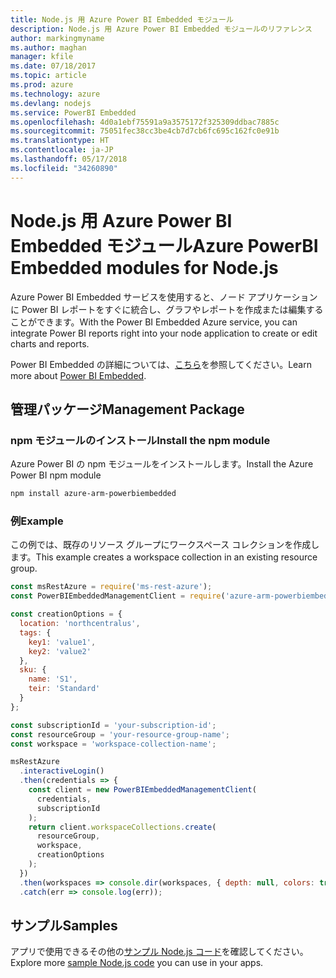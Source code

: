 ```yaml
---
title: Node.js 用 Azure Power BI Embedded モジュール
description: Node.js 用 Azure Power BI Embedded モジュールのリファレンス
author: markingmyname
ms.author: maghan
manager: kfile
ms.date: 07/18/2017
ms.topic: article
ms.prod: azure
ms.technology: azure
ms.devlang: nodejs
ms.service: PowerBI Embedded
ms.openlocfilehash: 4d0a1ebf75591a9a3575172f325309ddbac7885c
ms.sourcegitcommit: 75051fec38cc3be4cb7d7cb6fc695c162fc0e91b
ms.translationtype: HT
ms.contentlocale: ja-JP
ms.lasthandoff: 05/17/2018
ms.locfileid: "34260890"
---
```

# <a name="azure-powerbi-embedded-modules-for-nodejs"></a><span data-ttu-id="aaee1-103">Node.js 用 Azure Power BI Embedded モジュール</span><span class="sxs-lookup"><span data-stu-id="aaee1-103">Azure PowerBI Embedded modules for Node.js</span></span>

<span data-ttu-id="aaee1-104">Azure Power BI Embedded サービスを使用すると、ノード アプリケーションに Power BI レポートをすぐに統合し、グラフやレポートを作成または編集することができます。</span><span class="sxs-lookup"><span data-stu-id="aaee1-104">With the Power BI Embedded Azure service, you can integrate Power BI reports right into your node application to create or edit charts and reports.</span></span>

<span data-ttu-id="aaee1-105">Power BI Embedded の詳細については、[こちら](https://powerbi.microsoft.com/documentation/powerbi-developer-embedding/)を参照してください。</span><span class="sxs-lookup"><span data-stu-id="aaee1-105">Learn more about [Power BI Embedded](https://powerbi.microsoft.com/documentation/powerbi-developer-embedding/).</span></span>

## <a name="management-package"></a><span data-ttu-id="aaee1-106">管理パッケージ</span><span class="sxs-lookup"><span data-stu-id="aaee1-106">Management Package</span></span>

### <a name="install-the-npm-module"></a><span data-ttu-id="aaee1-107">npm モジュールのインストール</span><span class="sxs-lookup"><span data-stu-id="aaee1-107">Install the npm module</span></span>

<span data-ttu-id="aaee1-108">Azure Power BI の npm モジュールをインストールします。</span><span class="sxs-lookup"><span data-stu-id="aaee1-108">Install the Azure Power BI npm module</span></span>

```bash
npm install azure-arm-powerbiembedded
```

### <a name="example"></a><span data-ttu-id="aaee1-109">例</span><span class="sxs-lookup"><span data-stu-id="aaee1-109">Example</span></span>

<span data-ttu-id="aaee1-110">この例では、既存のリソース グループにワークスペース コレクションを作成します。</span><span class="sxs-lookup"><span data-stu-id="aaee1-110">This example creates a workspace collection in an existing resource group.</span></span>

```javascript
const msRestAzure = require('ms-rest-azure');
const PowerBIEmbeddedManagementClient = require('azure-arm-powerbiembedded');

const creationOptions = {
  location: 'northcentralus',
  tags: {
    key1: 'value1',
    key2: 'value2'
  },
  sku: {
    name: 'S1',
    teir: 'Standard'
  }
};

const subscriptionId = 'your-subscription-id';
const resourceGroup = 'your-resource-group-name';
const workspace = 'workspace-collection-name';

msRestAzure
  .interactiveLogin()
  .then(credentials => {
    const client = new PowerBIEmbeddedManagementClient(
      credentials,
      subscriptionId
    );
    return client.workspaceCollections.create(
      resourceGroup,
      workspace,
      creationOptions
    );
  })
  .then(workspaces => console.dir(workspaces, { depth: null, colors: true }))
  .catch(err => console.log(err));
```

## <a name="samples"></a><span data-ttu-id="aaee1-111">サンプル</span><span class="sxs-lookup"><span data-stu-id="aaee1-111">Samples</span></span>

<span data-ttu-id="aaee1-112">アプリで使用できるその他の[サンプル Node.js コード](https://azure.microsoft.com/resources/samples/?platform=nodejs)を確認してください。</span><span class="sxs-lookup"><span data-stu-id="aaee1-112">Explore more [sample Node.js code](https://azure.microsoft.com/resources/samples/?platform=nodejs) you can use in your apps.</span></span>

